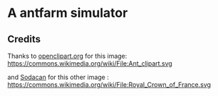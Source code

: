 # A antfarm simulator

## Credits

Thanks to [openclipart.org](http://openclipart.org/) for this image: https://commons.wikimedia.org/wiki/File:Ant_clipart.svg

and [Sodacan](https://commons.wikimedia.org/wiki/User:Sodacan) for this other image : https://commons.wikimedia.org/wiki/File:Royal_Crown_of_France.svg